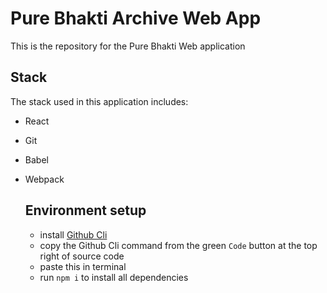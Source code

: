 # Pure Bhakti Archive Web App

This is the repository for the Pure Bhakti Web application

## Stack

The stack used in this application includes: 

* React
* Git
* Babel
* Webpack
  
  ## Environment setup
  * install [Github Cli](https://cli.github.com/)
  * copy the Github Cli command from the green ```Code``` button at the top right of source code
  * paste this in terminal 
  * run ```npm i``` to install all dependencies 

